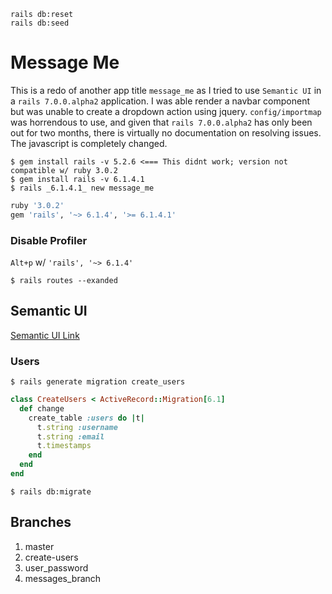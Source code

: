```
rails db:reset
rails db:seed
```
# Message Me

This is a redo of another app title `message_me` as I tried to use `Semantic UI` in a `rails 7.0.0.alpha2` application. I was able render a navbar component but was unable to create a dropdown action using jquery. `config/importmap` was horrendous to use, and given that `rails 7.0.0.alpha2` has only been out for two months, there is virtually no documentation on resolving issues. The javascript is completely changed.

```
$ gem install rails -v 5.2.6 <=== This didnt work; version not compatible w/ ruby 3.0.2
$ gem install rails -v 6.1.4.1
$ rails _6.1.4.1_ new message_me 
```

```rb
ruby '3.0.2'
gem 'rails', '~> 6.1.4', '>= 6.1.4.1'
```

### Disable Profiler
`Alt+p` w/ `'rails', '~> 6.1.4' `

```
$ rails routes --exanded
```

## Semantic UI
[Semantic UI Link](https://github.com/doabit/semantic-ui-sass)

### Users
```
$ rails generate migration create_users
```

```rb
class CreateUsers < ActiveRecord::Migration[6.1]
  def change
    create_table :users do |t|
      t.string :username
      t.string :email
      t.timestamps
    end
  end
end
```

```
$ rails db:migrate
```

## Branches
1. master
2. create-users
3. user_password
4. messages_branch